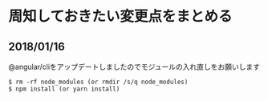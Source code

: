# 周知しておきたい変更点をまとめる

## 2018/01/16
@angular/cliをアップデートしましたのでモジュールの入れ直しをお願いします
```
$ rm -rf node_modules (or rmdir /s/q node_modules)
$ npm install (or yarn install)
```

